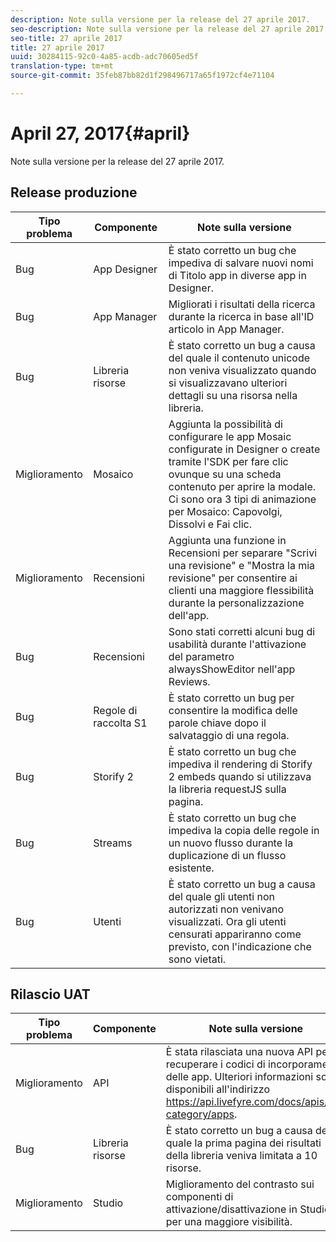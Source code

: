```yaml
---
description: Note sulla versione per la release del 27 aprile 2017.
seo-description: Note sulla versione per la release del 27 aprile 2017.
seo-title: 27 aprile 2017
title: 27 aprile 2017
uuid: 30284115-92c0-4a85-acdb-adc70605ed5f
translation-type: tm+mt
source-git-commit: 35feb87bb82d1f298496717a65f1972cf4e71104

---
```



# April 27, 2017{#april}

Note sulla versione per la release del 27 aprile 2017.

## Release produzione

| **Tipo problema** | **Componente** | **Note sulla versione** |
|---|---|---|
| Bug | App Designer | È stato corretto un bug che impediva di salvare nuovi nomi di Titolo app in diverse app in Designer. |
| Bug | App Manager | Migliorati i risultati della ricerca durante la ricerca in base all'ID articolo in App Manager. |
| Bug | Libreria risorse | È stato corretto un bug a causa del quale il contenuto unicode non veniva visualizzato quando si visualizzavano ulteriori dettagli su una risorsa nella libreria. |
| Miglioramento | Mosaico | Aggiunta la possibilità di configurare le app Mosaic configurate in Designer o create tramite l'SDK per fare clic ovunque su una scheda contenuto per aprire la modale. Ci sono ora 3 tipi di animazione per Mosaico: Capovolgi, Dissolvi e Fai clic. |
| Miglioramento | Recensioni | Aggiunta una funzione in Recensioni per separare "Scrivi una revisione" e "Mostra la mia revisione" per consentire ai clienti una maggiore flessibilità durante la personalizzazione dell'app. |
| Bug | Recensioni | Sono stati corretti alcuni bug di usabilità durante l'attivazione del parametro alwaysShowEditor nell'app Reviews. |
| Bug | Regole di raccolta S1 | È stato corretto un bug per consentire la modifica delle parole chiave dopo il salvataggio di una regola. |
| Bug | Storify 2 | È stato corretto un bug che impediva il rendering di Storify 2 embeds quando si utilizzava la libreria requestJS sulla pagina. |
| Bug | Streams | È stato corretto un bug che impediva la copia delle regole in un nuovo flusso durante la duplicazione di un flusso esistente. |
| Bug | Utenti | È stato corretto un bug a causa del quale gli utenti non autorizzati non venivano visualizzati. Ora gli utenti censurati appariranno come previsto, con l'indicazione che sono vietati. |

## Rilascio UAT

| **Tipo problema** | **Componente** | **Note sulla versione** |
|---|---|---|
| Miglioramento | API | È stata rilasciata una nuova API per recuperare i codici di incorporamento delle app. Ulteriori informazioni sono disponibili all'indirizzo https://api.livefyre.com/docs/apis/by-category/apps. |
| Bug | Libreria risorse | È stato corretto un bug a causa del quale la prima pagina dei risultati della libreria veniva limitata a 10 risorse. |
| Miglioramento | Studio | Miglioramento del contrasto sui componenti di attivazione/disattivazione in Studio per una maggiore visibilità. |


